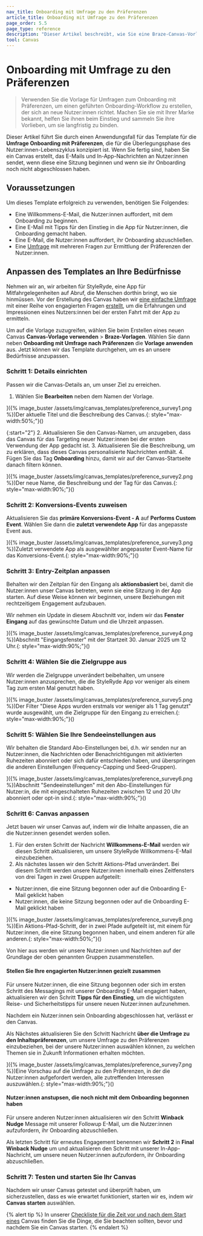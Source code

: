 ```yaml
---
nav_title: Onboarding mit Umfrage zu den Präferenzen
article_title: Onboarding mit Umfrage zu den Präferenzen
page_order: 5.5
page_type: reference
description: "Dieser Artikel beschreibt, wie Sie eine Braze-Canvas-Vorlage verwenden, um die Akzeptanz mit einem geführten Onboarding-Flow zu fördern, um neue Nutzer:innen mit Ihrer Marke vertraut zu machen und Präferenzen zu sammeln, um sie langfristig zu binden."
tool: Canvas
---
```


# Onboarding mit Umfrage zu den Präferenzen

> Verwenden Sie die Vorlage für Umfragen zum Onboarding mit Präferenzen, um einen geführten Onboarding-Workflow zu erstellen, der sich an neue Nutzer:innen richtet. Machen Sie sie mit Ihrer Marke bekannt, helfen Sie ihnen beim Einstieg und sammeln Sie ihre Vorlieben, um sie langfristig zu binden.

Dieser Artikel führt Sie durch einen Anwendungsfall für das Template für die **Umfrage Onboarding mit Präferenzen**, die für die Überlegungsphase des Nutzer:innen-Lebenszyklus konzipiert ist. Wenn Sie fertig sind, haben Sie ein Canvas erstellt, das E-Mails und In-App-Nachrichten an Nutzer:innen sendet, wenn diese eine Sitzung beginnen und wenn sie ihr Onboarding noch nicht abgeschlossen haben.

## Voraussetzungen

Um dieses Template erfolgreich zu verwenden, benötigen Sie Folgendes:

- Eine Willkommens-E-Mail, die Nutzer:innen auffordert, mit dem Onboarding zu beginnen.
- Eine E-Mail mit Tipps für den Einstieg in die App für Nutzer:innen, die Onboarding gemacht haben.
- Eine E-Mail, die Nutzer:innen auffordert, ihr Onboarding abzuschließen.
- Eine [Umfrage]({{site.baseurl}}/user_guide/message_building_by_channel/in-app_messages/traditional/templates/simple_survey) mit mehreren Fragen zur Ermittlung der Präferenzen der Nutzer:innen.

## Anpassen des Templates an Ihre Bedürfnisse

Nehmen wir an, wir arbeiten für StyleRyde, eine App für Mitfahrgelegenheiten auf Abruf, die Menschen dorthin bringt, wo sie hinmüssen. Vor der Erstellung des Canvas haben wir [eine einfache Umfrage]({{site.baseurl}}/user_guide/data/activation/catalogs/catalog) mit einer Reihe von engagierten Fragen [erstellt]({{site.baseurl}}/user_guide/data/activation/catalogs/catalog), um die Erfahrungen und Impressionen eines Nutzers:innen bei der ersten Fahrt mit der App zu ermitteln.

Um auf die Vorlage zuzugreifen, wählen Sie beim Erstellen eines neuen Canvas **Canvas-Vorlage verwenden** > **Braze-Vorlagen**. Wählen Sie dann neben **Onboarding mit Umfrage nach Präferenzen** die **Vorlage anwenden** aus. Jetzt können wir das Template durchgehen, um es an unsere Bedürfnisse anzupassen.

### Schritt 1: Details einrichten

Passen wir die Canvas-Details an, um unser Ziel zu erreichen.

1. Wählen Sie **Bearbeiten** neben dem Namen der Vorlage.

]({% image_buster /assets/img/canvas_templates/preference_survey1.png %})Der aktuelle Titel und die Beschreibung des Canvas.{: style="max-width:50%;"}()

{:start="2"}
2\. Aktualisieren Sie den Canvas-Namen, um anzugeben, dass das Canvas für das Targeting neuer Nutzer:innen bei der ersten Verwendung der App gedacht ist.
3\. Aktualisieren Sie die Beschreibung, um zu erklären, dass dieses Canvas personalisierte Nachrichten enthält.
4\. Fügen Sie das Tag **Onboarding** hinzu, damit wir auf der Canvas-Startseite danach filtern können.

]({% image_buster /assets/img/canvas_templates/preference_survey2.png %})Der neue Name, die Beschreibung und der Tag für das Canvas.{: style="max-width:90%;"}()

### Schritt 2: Konversions-Events zuweisen

Aktualisieren Sie das **primäre Konversions-Event - A** auf **Performs Custom Event**. Wählen Sie dann die **zuletzt verwendete App** für das angepasste Event aus.

]({% image_buster /assets/img/canvas_templates/preference_survey3.png %})Zuletzt verwendete App als ausgewählter angepasster Event-Name für das Konversions-Event.{: style="max-width:90%;"}()

### Schritt 3: Entry-Zeitplan anpassen

Behalten wir den Zeitplan für den Eingang als **aktionsbasiert** bei, damit die Nutzer:innen unser Canvas betreten, wenn sie eine Sitzung in der App starten. Auf diese Weise können wir beginnen, unsere Beziehungen mit rechtzeitigem Engagement aufzubauen.

Wir nehmen ein Update in diesem Abschnitt vor, indem wir das **Fenster Eingang** auf das gewünschte Datum und die Uhrzeit anpassen.

]({% image_buster /assets/img/canvas_templates/preference_survey4.png %})Abschnitt "Eingangsfenster" mit der Startzeit 30\. Januar 2025 um 12 Uhr.{: style="max-width:90%;"}()

### Schritt 4: Wählen Sie die Zielgruppe aus

Wir werden die Zielgruppe unverändert beibehalten, um unsere Nutzer:innen anzusprechen, die die StyleRyde App vor weniger als einem Tag zum ersten Mal genutzt haben.

]({% image_buster /assets/img/canvas_templates/preference_survey5.png %})Der Filter "Diese Apps wurden erstmals vor weniger als 1 Tag genutzt" wurde ausgewählt, um die Zielgruppe für den Eingang zu erreichen.{: style="max-width:90%;"}()

### Schritt 5: Wählen Sie Ihre Sendeeinstellungen aus

Wir behalten die Standard Abo-Einstellungen bei, d.h. wir senden nur an Nutzer:innen, die Nachrichten oder Benachrichtigungen mit aktivierten Ruhezeiten abonniert oder sich dafür entschieden haben, und überspringen die anderen Einstellungen (Frequency-Capping und Seed-Gruppen).

]({% image_buster /assets/img/canvas_templates/preference_survey6.png %})Abschnitt "Sendeeinstellungen" mit den Abo-Einstellungen für Nutzer:in, die mit eingeschalteten Ruhezeiten zwischen 12 und 20 Uhr abonniert oder opt-in sind.{: style="max-width:90%;"}()

### Schritt 6: Canvas anpassen

Jetzt bauen wir unser Canvas auf, indem wir die Inhalte anpassen, die an die Nutzer:innen gesendet werden sollen. 

1. Für den ersten Schritt der Nachricht **Willkommens-E-Mail** werden wir diesen Schritt aktualisieren, um unsere StyleRyde Willkommens-E-Mail einzubeziehen.
2. Als nächstes lassen wir den Schritt Aktions-Pfad unverändert. Bei diesem Schritt werden unsere Nutzer:innen innerhalb eines Zeitfensters von drei Tagen in zwei Gruppen aufgeteilt:

- Nutzer:innen, die eine Sitzung begonnen oder auf die Onboarding E-Mail geklickt haben
- Nutzer:innen, die keine Sitzung begonnen oder auf die Onboarding E-Mail geklickt haben

]({% image_buster /assets/img/canvas_templates/preference_survey8.png %})Ein Aktions-Pfad-Schritt, der in zwei Pfade aufgeteilt ist, mit einem für Nutzer:innen, die eine Sitzung begonnen haben, und einem anderen für alle anderen.{: style="max-width:50%;"}()

Von hier aus werden wir unsere Nutzer:innen und Nachrichten auf der Grundlage der oben genannten Gruppen zusammenstellen.

#### Stellen Sie Ihre engagierten Nutzer:innen gezielt zusammen

Für unsere Nutzer:innen, die eine Sitzung begonnen oder sich im ersten Schritt des Messagings mit unserer Onboarding E-Mail engagiert haben, aktualisieren wir den Schritt **Tipps für den Einstieg**, um die wichtigsten Reise- und Sicherheitstipps für unsere neuen Nutzer:innen aufzunehmen.

Nachdem ein Nutzer:innen sein Onboarding abgeschlossen hat, verlässt er den Canvas.

Als Nächstes aktualisieren Sie den Schritt Nachricht **über die Umfrage zu den Inhaltspräferenzen**, um unsere Umfrage zu den Präferenzen einzubeziehen, bei der unsere Nutzer:innen auswählen können, zu welchen Themen sie in Zukunft Informationen erhalten möchten.

]({% image_buster /assets/img/canvas_templates/preference_survey7.png %})Eine Vorschau auf die Umfrage zu den Präferenzen, in der die Nutzer:innen aufgefordert werden, alle zutreffenden Interessen auszuwählen.{: style="max-width:90%;"}()

#### Nutzer:innen anstupsen, die noch nicht mit dem Onboarding begonnen haben 

Für unsere anderen Nutzer:innen aktualisieren wir den Schritt **Winback Nudge** Message mit unserer Followup E-Mail, um die Nutzer:innen aufzufordern, ihr Onboarding abzuschließen.

Als letzten Schritt für erneutes Engagement benennen wir **Schritt 2** in **Final Winback Nudge** um und aktualisieren den Schritt mit unserer In-App-Nachricht, um unsere neuen Nutzer:innen aufzufordern, ihr Onboarding abzuschließen.

### Schritt 7: Testen und starten Sie Ihr Canvas

Nachdem wir unser Canvas getestet und überprüft haben, um sicherzustellen, dass es wie erwartet funktioniert, starten wir es, indem wir **Canvas starten** auswählen.

{% alert tip %}
In unserer [Checkliste für die Zeit vor und nach dem Start eines]({{site.baseurl}}/user_guide/engagement_tools/canvas/ideas_and_strategies/pre_post_launch_checklist/#things-to-consider-before-launch) Canvas finden Sie die Dinge, die Sie beachten sollten, bevor und nachdem Sie ein Canvas starten.
{% endalert %}